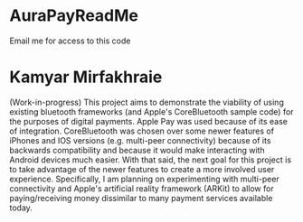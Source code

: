 # AuraPayReadMe
Email me for access to this code


# Kamyar Mirfakhraie
(Work-in-progress)
This project aims to demonstrate the viability of using existing bluetooth frameworks (and Apple's CoreBluetooth sample code) for the purposes of digital payments. Apple Pay was used because of its ease of integration. CoreBluetooth was chosen over some newer features of iPhones and IOS versions (e.g. multi-peer connectivity) because of its backwards compatibility and because it would make interacting with Android devices much easier. With that said, the next goal for this project is to take advantage of the newer features to create a more involved user experience. Specifically, I am planning on experimenting with multi-peer connectivity and Apple's artificial reality framework (ARKit) to allow for paying/receiving money dissimilar to many payment services available today.

